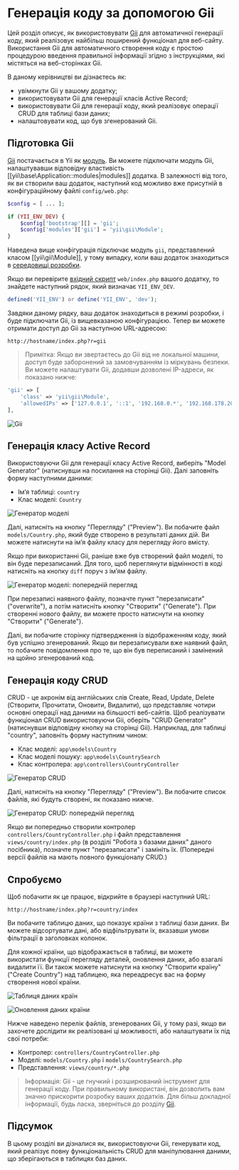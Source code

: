 Генерація коду за допомогою Gii
===============================

Цей розділ описує, як використовувати [Gii](https://github.com/yiisoft/yii2-gii/blob/master/docs/guide-uk/README.md)
для автоматичної генерації коду, який реалізовує найбільш поширений функціонал для веб-сайту. Використання Gii для 
автоматичного створення коду є простою процедурою введення правильної інформації згідно з інструкціями, які містяться
на веб-сторінках Gii.

В даному керівництві ви дізнаєтесь як:

* увімкнути Gii у вашому додатку;
* використовувати Gii для генерації класів Active Record;
* використовувати Gii для генерації коду, який реалізовує операції CRUD для таблиці бази даних;
* налаштовувати код, що був згенерований Gii.


Підготовка Gii <span id="starting-gii"></span>
--------------

[Gii](https://github.com/yiisoft/yii2-gii/blob/master/docs/guide-uk/README.md) постачається в Yii як [модуль](structure-modules.md). 
Ви можете підключати модуль Gii, налаштувавши відповідну властивість [[yii\base\Application::modules|modules]] додатка. В залежності
від того, як ви створили ваш додаток, наступний код можливо вже присутній в конфігураційному файлі `config/web.php`:

```php
$config = [ ... ];

if (YII_ENV_DEV) {
    $config['bootstrap'][] = 'gii';
    $config['modules']['gii'] = 'yii\gii\Module';
}
```

Наведена вище конфігурація підключає модуль `gii`, представлений класом [[yii\gii\Module]], у тому випадку,
коли ваш додаток знаходиться в [середовищі розробки](concept-configurations.md#environment-constants).

Якщо ви перевірите [вхідний скрипт](structure-entry-scripts.md) `web/index.php` вашого додатку, то
знайдете наступний рядок, який визначає `YII_ENV_DEV`.

```php
defined('YII_ENV') or define('YII_ENV', 'dev');
```

Завдяки даному рядку, ваш додаток знаходиться в режимі розробки, і буде підключати Gii, із вищевказаною конфігурацією.
Тепер ви можете отримати доступ до Gii за наступною URL-адресою:

```
http://hostname/index.php?r=gii
```

> Примітка: Якщо ви звертаєтесь до Gii від не локальної машини, доступ буде заборонений за замовчуванням із міркувань
  безпеки. Ви можете налаштувати Gii, додавши дозволені IP-адреси, як показано нижче:
>
```php
'gii' => [
    'class' => 'yii\gii\Module',
    'allowedIPs' => ['127.0.0.1', '::1', '192.168.0.*', '192.168.178.20'] // налаштувати для ваших потреб
],
```

![Gii](images/start-gii.png)


Генерація класу Active Record <span id="generating-ar"></span>
-----------------------------

Використовуючи Gii для генерації класу Active Record, виберіть "Model Generator" (натиснувши на посилання на сторінці Gii).
Далі заповніть форму наступними даними:

* Ім’я таблиці: `country`
* Клас моделі: `Country`

![Генератор моделі](images/start-gii-model.png)

Далі, натисніть на кнопку "Перегляду" ("Preview"). Ви побачите файл `models/Country.php`, який буде створено в результаті
даних дій. Ви можете натиснути на ім’я файлу класу для перегляду його вмісту.

Якщо при використанні Gii, раніше вже був створений файл моделі, то він буде перезаписаний. Для того, щоб переглянути 
відмінності в коді натисніть на кнопку `diff` поруч з ім’ям файлу.

![Генератор моделі: попередній перегляд](images/start-gii-model-preview.png)

При перезаписі наявного файлу, позначте пункт "перезаписати" ("overwrite"), а потім натисніть кнопку "Створити" ("Generate"). При створенні нового файлу, ви можете просто натиснути на кнопку "Створити" ("Generate").

Далі, ви побачите сторінку підтвердження із відображенням коду, який був успішно згенерований. Якщо ви перезаписували вже наявний 
файл, то побачите повідомлення про те, що він був переписаний і замінений на щойно згенерований код.


Генерація коду CRUD <span id="generating-crud"></span>
-------------------

CRUD - це акронім від англійських слів Create, Read, Update, Delete (Створити, Прочитати, Оновити, Видалити), що представляє чотири основні операції над даними на більшості веб-сайтів.
Щоб реалізувати функціонал CRUD використовуючи Gii, оберіть "CRUD Generator" (натиснувши відповідну кнопку на сторінці Gii). Наприклад, для таблиці "country", заповніть форму наступним чином:

* Клас моделі: `app\models\Country`
* Клас моделі пошуку: `app\models\CountrySearch`
* Клас контролера: `app\controllers\CountryController`

![Генератор CRUD](images/start-gii-crud.png)

Далі, натисніть на кнопку "Перегляду" ("Preview"). Ви побачите список файлів, які будуть створені, як показано нижче.

![Генератор CRUD: попередній перегляд](images/start-gii-crud-preview.png)

Якщо ви попередньо створили контролер `controllers/CountryController.php` і файл представлення `views/country/index.php` 
(в розділі "Робота з базами даних" даного посібника), позначте пункт "перезаписати" і замініть їх. (Попередні версії файлів на мають повного функціоналу CRUD.)


Спробуємо <span id="trying-it-out"></span>
---------

Щоб побачити як це працює, відкрийте в браузері наступний URL:

```
http://hostname/index.php?r=country/index
```

Ви побачите таблицю даних, що показує країни з таблиці бази даних. Ви можете відсортувати дані,
або відфільтрувати їх, вказавши умови фільтрації в заголовках колонок.

Для кожної країни, що відображається в таблиці, ви можете використати функції перегляду деталей, оновлення даних, або взагалі видалити її.
Ви також можете натиснути на кнопку "Створити країну" ("Create Country") над таблицею, яка переадресує вас на форму створення нової країни.

![Таблиця даних країн](images/start-gii-country-grid.png)

![Оновлення даних країни](images/start-gii-country-update.png)

Нижче наведено перелік файлів, згенерованих Gii, у тому разі, якщо ви захочете дослідити як реалізовані ці можливості, 
або налаштувати їх під свої потреби:

* Контролер: `controllers/CountryController.php`
* Моделі: `models/Country.php` і `models/CountrySearch.php`
* Представлення: `views/country/*.php`

> Інформація: Gii - це гнучкий і розширюваний інструмент для генерації коду. При правильному використані, він дозволить 
  вам значно прискорити розробку ваших додатків. Для більш докладної інформації, будь ласка, зверніться до розділу 
  [Gii](https://github.com/yiisoft/yii2-gii/blob/master/docs/guide-uk/README.md).


Підсумок <span id="summary"></span>
--------

В цьому розділі ви дізналися як, використовуючи Gii, генерувати код, який реалізує повну функціональність CRUD для 
маніпулювання даними, що зберігаються в таблицях баз даних.

